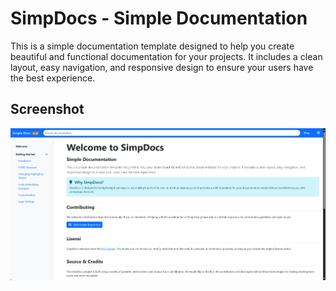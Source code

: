 # SimpDocs - Simple Documentation
This is a simple documentation template designed to help you create beautiful and functional documentation for your projects. It includes a clean layout, easy navigation, and responsive design to ensure your users have the best experience.

## Screenshot
<img src="https://raw.githubusercontent.com/dyazincahya/simp-docs/refs/heads/main/images/simp-docs-v1.0.png" />
